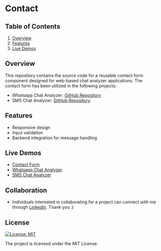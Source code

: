 # Contact

## Table of Contents
1. [Overview](#overview)
2. [Features](#features)
3. [Live Demos](#live-demos)

## Overview

This repository contains the source code for a reusable contact form component designed for web-based chat analyzer applications. The contact form has been utilized in the following projects:

- Whatsapp Chat Analyzer: [GitHub Repository](https://github.com/farneet24/ChatAnalyzer)
- SMS Chat Analyzer: [GitHub Repository](https://github.com/farneet24/SMS-Spam)

## Features

- Responsive design
- Input validation
- Backend integration for message handling

## Live Demos

- [Contact Form](https://farneet24-contact-contact-y0vege.streamlit.app/)
- [Whatsapp Chat Analyzer](https://farneet24-chatanalyzer-app-pi7gil.streamlit.app/)
- [SMS Chat Analyzer](https://farneet24-sms-spam-app-r53bi4.streamlit.app/)

## Collaboration
- Individuals interested in collaborating for a project can connect with me through [LinkedIn](https://www.linkedin.com/in/farneet-singh-6b155b208/). Thank you :)

## License
[![License: MIT](https://img.shields.io/badge/License-MIT-yellow.svg)](https://opensource.org/licenses/MIT)

The project is licensed under the MIT License.
